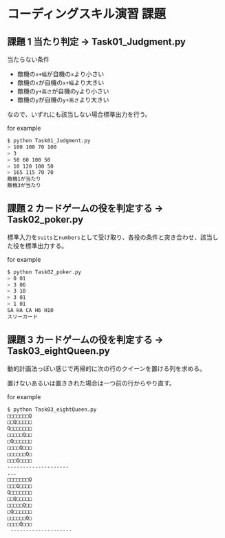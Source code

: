# コーディングスキル演習 課題 



## 課題 1 当たり判定 -> Task01_Judgment.py

当たらない条件

 - 敵機の`x+幅`が自機の`x`より小さい
 - 敵機の`x`が自機の`x+幅`より大きい
 - 敵機の`y+高さ`が自機の`y`より小さい
 - 敵機の`y`が自機の`y+高さ`より大きい

なので、いずれにも該当しない場合標準出力を行う。



for example

```bash
$ python Task01_Judgment.py
> 100 100 70 100
> 3
> 50 60 100 50
> 10 120 100 50
> 165 115 70 70
敵機1が当たり
敵機3が当たり
```





## 課題 2 カードゲームの役を判定する  -> Task02_poker.py

標準入力を`suits`と`numbers`として受け取り、各役の条件と突き合わせ、該当した役を標準出力する。



for example

```bash
$ python Task02_poker.py
> 0 01
> 3 06
> 3 10
> 3 01
> 1 01
SA HA CA H6 H10
スリーカード
```



## 課題 3 カードゲームの役を判定する  -> Task03_eightQueen.py

動的計画法っぽい感じで再帰的に次の行のクイーンを置ける列を求める。

置けないあるいは置ききれた場合は一つ前の行からやり直す。



for example

```bash
$ python Task03_eightQueen.py
□□□□□□□Q
□□Q□□□□□
Q□□□□□□□
□□□□□Q□□
□Q□□□□□□
□□□□Q□□□
□□□□□□Q□
□□□Q□□□□
--------------------
...
□□□□□□□Q
□□□Q□□□□
Q□□□□□□□
□□Q□□□□□
□□□□□Q□□
□Q□□□□□□
□□□□□□Q□
□□□□Q□□□
 --------------------
```

